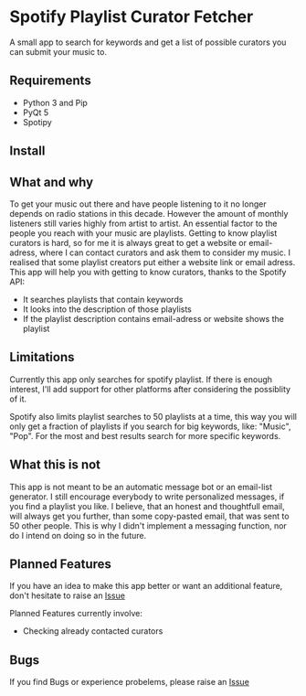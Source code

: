 # Spotify Playlist Curator Fetcher
A small app to search for keywords and get a list of possible curators you can submit your music to.

## Requirements
- Python 3 and Pip
- PyQt 5
- Spotipy

## Install

## What and why
To get your music out there and have people listening to it no longer depends on radio stations in this decade.
However the amount of monthly listeners still varies highly from artist to artist.
An essential factor to the people you reach with your music are playlists.
Getting to know playlist curators is hard, so for me it is always great to get a website or email-adress, where
I can contact curators and ask them to consider my music.
I realised that some playlist creators put either a website link or email adress.
This app will help you with getting to know curators, thanks to the Spotify API:

- It searches playlists that contain keywords
- It looks into the description of those playlists
- If the playlist description contains email-adress or website shows the playlist

## Limitations
Currently this app only searches for spotify playlist.
If there is enough interest, I'll add support for other platforms after considering the possiblity of it.

Spotify also limits playlist searches to 50 playlists at a time, this way you will only get a fraction
of playlists if you search for big keywords, like: "Music", "Pop".
For the most and best results search for more specific keywords.

## What this is not
This app is not meant to be an automatic message bot or an email-list generator.
I still encourage everybody to write personalized messages, if you find a playlist you like.
I believe, that an honest and thoughtfull email, will always get you further, than some copy-pasted email,
that was sent to 50 other people.
This is why I didn't implement a messaging function, nor do I intend on doing so in the future.

## Planned Features
If you have an idea to make this app better or want an additional feature, don't hesitate to raise an [Issue](https://github.com/MLK97/Spotify-Playlist-Curator-Fetcher/issues)

Planned Features currently involve:
- Checking already contacted curators

## Bugs
If you find Bugs or experience probelems, please raise an [Issue](https://github.com/MLK97/Spotify-Playlist-Curator-Fetcher/issues)
